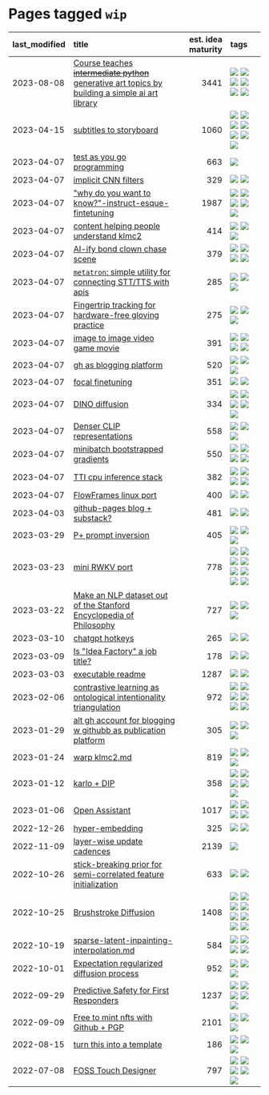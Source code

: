 # Pages tagged `wip`

|last_modified|title|est. idea maturity|tags
|:---|:---|---:|:---|
|2023-08-08|[Course teaches ~~intermediate python~~ generative art topics by building a simple ai art library](../Course_teaches_basic_python_by_building_a_simple_ai_art_library.md)|3441|[![](https://img.shields.io/badge/tag-curriculum-e9b626)](../tags/curriculum.md) [![](https://img.shields.io/badge/tag-education-deeba9)](../tags/education.md) [![](https://img.shields.io/badge/tag-from_issue-77485f)](../tags/from_issue.md) [![](https://img.shields.io/badge/tag-public_good-1614f8)](../tags/public_good.md) [![](https://img.shields.io/badge/tag-publication-48fb29)](../tags/publication.md) [![](https://img.shields.io/badge/tag-wip-c4fb38)](../tags/wip.md)|
|2023-04-15|[subtitles to storyboard](../subtitles-to-storyboard.md)|1060|[![](https://img.shields.io/badge/tag-accessibility-c4c41f)](../tags/accessibility.md) [![](https://img.shields.io/badge/tag-animation-ea1833)](../tags/animation.md) [![](https://img.shields.io/badge/tag-completed-3f9741)](../tags/completed.md) [![](https://img.shields.io/badge/tag-open_source-90446b)](../tags/open_source.md) [![](https://img.shields.io/badge/tag-prompting-35b163)](../tags/prompting.md) [![](https://img.shields.io/badge/tag-tooling-12f6d5)](../tags/tooling.md) [![](https://img.shields.io/badge/tag-wip-c4fb38)](../tags/wip.md)|
|2023-04-07|[test as you go programming](../adhd_test_as_you_go.md)|663|[![](https://img.shields.io/badge/tag-wip-c4fb38)](../tags/wip.md)|
|2023-04-07|[implicit CNN filters](../implicit-cnn-filters.md)|329|[![](https://img.shields.io/badge/tag-experimental-4db4d2)](../tags/experimental.md) [![](https://img.shields.io/badge/tag-wip-c4fb38)](../tags/wip.md)|
|2023-04-07|["why do you want to know?"-instruct-esque-fintetuning](../whydoyouwantoknow.md)|1987|[![](https://img.shields.io/badge/tag-aiethics-82f36e)](../tags/aiethics.md) [![](https://img.shields.io/badge/tag-alignment-e839f4)](../tags/alignment.md) [![](https://img.shields.io/badge/tag-dialogue-ac8815)](../tags/dialogue.md) [![](https://img.shields.io/badge/tag-models-b59164)](../tags/models.md) [![](https://img.shields.io/badge/tag-wip-c4fb38)](../tags/wip.md)|
|2023-04-07|[content helping people understand klmc2](../explaining_klmc2.md)|414|[![](https://img.shields.io/badge/tag-meta-a68128)](../tags/meta.md) [![](https://img.shields.io/badge/tag-tooling-12f6d5)](../tags/tooling.md) [![](https://img.shields.io/badge/tag-wip-c4fb38)](../tags/wip.md)|
|2023-04-07|[AI-ify bond clown chase scene](../bond_clown_chase_scene.md)|379|[![](https://img.shields.io/badge/tag-animation-ea1833)](../tags/animation.md) [![](https://img.shields.io/badge/tag-experimental-4db4d2)](../tags/experimental.md) [![](https://img.shields.io/badge/tag-foundation-32d44f)](../tags/foundation.md) [![](https://img.shields.io/badge/tag-wip-c4fb38)](../tags/wip.md)|
|2023-04-07|[`metatron`: simple utility for connecting STT/TTS with apis](../metatron.md)|285|[![](https://img.shields.io/badge/tag-accessibility-c4c41f)](../tags/accessibility.md) [![](https://img.shields.io/badge/tag-tooling-12f6d5)](../tags/tooling.md) [![](https://img.shields.io/badge/tag-wip-c4fb38)](../tags/wip.md)|
|2023-04-07|[Fingertrip tracking for hardware-free gloving practice](../fingertrip_tracking_for_hardware_free_gloveing_practice.md)|275|[![](https://img.shields.io/badge/tag-experimental-4db4d2)](../tags/experimental.md) [![](https://img.shields.io/badge/tag-tooling-12f6d5)](../tags/tooling.md) [![](https://img.shields.io/badge/tag-wip-c4fb38)](../tags/wip.md)|
|2023-04-07|[image to image video game movie](../img2img_video_game_movie.md)|391|[![](https://img.shields.io/badge/tag-animation-ea1833)](../tags/animation.md) [![](https://img.shields.io/badge/tag-prompting-35b163)](../tags/prompting.md) [![](https://img.shields.io/badge/tag-tooling-12f6d5)](../tags/tooling.md) [![](https://img.shields.io/badge/tag-wip-c4fb38)](../tags/wip.md)|
|2023-04-07|[gh as blogging platform](../gh_as_blogging_platform.md)|520|[![](https://img.shields.io/badge/tag-publication-48fb29)](../tags/publication.md) [![](https://img.shields.io/badge/tag-tooling-12f6d5)](../tags/tooling.md) [![](https://img.shields.io/badge/tag-wip-c4fb38)](../tags/wip.md)|
|2023-04-07|[focal finetuning](../focal_finetuning.md)|351|[![](https://img.shields.io/badge/tag-tooling-12f6d5)](../tags/tooling.md) [![](https://img.shields.io/badge/tag-wip-c4fb38)](../tags/wip.md)|
|2023-04-07|[DINO diffusion](../DINO-diffusion.md)|334|[![](https://img.shields.io/badge/tag-completed-3f9741)](../tags/completed.md) [![](https://img.shields.io/badge/tag-experimental-4db4d2)](../tags/experimental.md) [![](https://img.shields.io/badge/tag-nerf-22d494)](../tags/nerf.md) [![](https://img.shields.io/badge/tag-tooling-12f6d5)](../tags/tooling.md) [![](https://img.shields.io/badge/tag-wip-c4fb38)](../tags/wip.md)|
|2023-04-07|[Denser CLIP representations](../denser-CLIP.md)|558|[![](https://img.shields.io/badge/tag-experimental-4db4d2)](../tags/experimental.md) [![](https://img.shields.io/badge/tag-tooling-12f6d5)](../tags/tooling.md) [![](https://img.shields.io/badge/tag-wip-c4fb38)](../tags/wip.md)|
|2023-04-07|[minibatch bootstrapped gradients](../minibatch-bootstrapped-gradients.md)|550|[![](https://img.shields.io/badge/tag-experimental-4db4d2)](../tags/experimental.md) [![](https://img.shields.io/badge/tag-optimization-dad82b)](../tags/optimization.md) [![](https://img.shields.io/badge/tag-training-b5ec2c)](../tags/training.md) [![](https://img.shields.io/badge/tag-wip-c4fb38)](../tags/wip.md)|
|2023-04-07|[TTI cpu inference stack](../TTI-cpu-inference-stack.md)|382|[![](https://img.shields.io/badge/tag-accessibility-c4c41f)](../tags/accessibility.md) [![](https://img.shields.io/badge/tag-stability-b7fb0)](../tags/stability.md) [![](https://img.shields.io/badge/tag-tooling-12f6d5)](../tags/tooling.md) [![](https://img.shields.io/badge/tag-wip-c4fb38)](../tags/wip.md)|
|2023-04-07|[FlowFrames linux port](../flowframes-linux-port.md)|400|[![](https://img.shields.io/badge/tag-tooling-12f6d5)](../tags/tooling.md) [![](https://img.shields.io/badge/tag-wip-c4fb38)](../tags/wip.md)|
|2023-04-03|[github-pages blog + substack?](../gh-pages-blog-plus-substack.md)|481|[![](https://img.shields.io/badge/tag-tooling-12f6d5)](../tags/tooling.md) [![](https://img.shields.io/badge/tag-wip-c4fb38)](../tags/wip.md)|
|2023-03-29|[P+ prompt inversion](../p_plus_inversion.md)|405|[![](https://img.shields.io/badge/tag-prompting-35b163)](../tags/prompting.md) [![](https://img.shields.io/badge/tag-tooling-12f6d5)](../tags/tooling.md) [![](https://img.shields.io/badge/tag-wip-c4fb38)](../tags/wip.md)|
|2023-03-23|[mini RWKV port](../rust_rwkv.md)|778|[![](https://img.shields.io/badge/tag-RNN-1eefac)](../tags/RNN.md) [![](https://img.shields.io/badge/tag-completed-3f9741)](../tags/completed.md) [![](https://img.shields.io/badge/tag-experimental-4db4d2)](../tags/experimental.md) [![](https://img.shields.io/badge/tag-ggml-c6963e)](../tags/ggml.md) [![](https://img.shields.io/badge/tag-mobilenet-6013c8)](../tags/mobilenet.md) [![](https://img.shields.io/badge/tag-model_compression-e3be61)](../tags/model_compression.md) [![](https://img.shields.io/badge/tag-tooling-12f6d5)](../tags/tooling.md) [![](https://img.shields.io/badge/tag-wip-c4fb38)](../tags/wip.md)|
|2023-03-22|[Make an NLP dataset out of the Stanford Encyclopedia of Philosophy](../sep_dataset.md)|727|[![](https://img.shields.io/badge/tag-dataset-9c3a4a)](../tags/dataset.md) [![](https://img.shields.io/badge/tag-publication-48fb29)](../tags/publication.md) [![](https://img.shields.io/badge/tag-wip-c4fb38)](../tags/wip.md)|
|2023-03-10|[chatgpt hotkeys](../chatgpt_hotkeys.md)|265|[![](https://img.shields.io/badge/tag-tooling-12f6d5)](../tags/tooling.md) [![](https://img.shields.io/badge/tag-wip-c4fb38)](../tags/wip.md)|
|2023-03-09|[Is "Idea Factory" a job title?](../idea_factory.md)|178|[![](https://img.shields.io/badge/tag-meta-a68128)](../tags/meta.md) [![](https://img.shields.io/badge/tag-wip-c4fb38)](../tags/wip.md)|
|2023-03-03|[executable readme](../executable_readme.md)|1287|[![](https://img.shields.io/badge/tag-tooling-12f6d5)](../tags/tooling.md) [![](https://img.shields.io/badge/tag-wip-c4fb38)](../tags/wip.md)|
|2023-02-06|[contrastive learning as ontological intentionality triangulation](../contrastive_learning_as_ontological_intentionality_triangulation.md)|972|[![](https://img.shields.io/badge/tag-meta-a68128)](../tags/meta.md) [![](https://img.shields.io/badge/tag-philosophy-683f3)](../tags/philosophy.md) [![](https://img.shields.io/badge/tag-semiotics-606780)](../tags/semiotics.md) [![](https://img.shields.io/badge/tag-synesthesia-9a9fc4)](../tags/synesthesia.md) [![](https://img.shields.io/badge/tag-theory-82f6b0)](../tags/theory.md) [![](https://img.shields.io/badge/tag-wip-c4fb38)](../tags/wip.md)|
|2023-01-29|[alt gh account for blogging w githubb as publication platform](../alt_gh_account_for_blogging.md)|305|[![](https://img.shields.io/badge/tag-MILESTONE_POC-957448)](../tags/MILESTONE_POC.md) [![](https://img.shields.io/badge/tag-publication-48fb29)](../tags/publication.md) [![](https://img.shields.io/badge/tag-wip-c4fb38)](../tags/wip.md)|
|2023-01-24|[warp klmc2.md](../warp_klmc2.md)|819|[![](https://img.shields.io/badge/tag-animation-ea1833)](../tags/animation.md) [![](https://img.shields.io/badge/tag-tooling-12f6d5)](../tags/tooling.md) [![](https://img.shields.io/badge/tag-wip-c4fb38)](../tags/wip.md)|
|2023-01-12|[karlo + DIP](../karlo-dip.md)|358|[![](https://img.shields.io/badge/tag-deepimageprior-7a169c)](../tags/deepimageprior.md) [![](https://img.shields.io/badge/tag-experimental-4db4d2)](../tags/experimental.md) [![](https://img.shields.io/badge/tag-image_generation-1043a5)](../tags/image_generation.md) [![](https://img.shields.io/badge/tag-prior-254eb)](../tags/prior.md) [![](https://img.shields.io/badge/tag-wip-c4fb38)](../tags/wip.md)|
|2023-01-06|[Open Assistant](../open-assistant.md)|1017|[![](https://img.shields.io/badge/tag-accessibility-c4c41f)](../tags/accessibility.md) [![](https://img.shields.io/badge/tag-publicgood-b4243e)](../tags/publicgood.md) [![](https://img.shields.io/badge/tag-stability-b7fb0)](../tags/stability.md) [![](https://img.shields.io/badge/tag-wip-c4fb38)](../tags/wip.md)|
|2022-12-26|[hyper-embedding](../hyperembedding.md)|325|[![](https://img.shields.io/badge/tag-experimental-4db4d2)](../tags/experimental.md) [![](https://img.shields.io/badge/tag-wip-c4fb38)](../tags/wip.md)|
|2022-11-09|[layer-wise update cadences](../layer-wise-update-cadences.md)|2139|[![](https://img.shields.io/badge/tag-wip-c4fb38)](../tags/wip.md)|
|2022-10-26|[stick-breaking prior for semi-correlated feature initialization](../stickbreaking-init.md)|633|[![](https://img.shields.io/badge/tag-experimental-4db4d2)](../tags/experimental.md) [![](https://img.shields.io/badge/tag-wip-c4fb38)](../tags/wip.md)|
|2022-10-25|[Brushstroke Diffusion](../brushstroke-diffusion.md)|1408|[![](https://img.shields.io/badge/tag-artisticstyletransfer-49fd1a)](../tags/artisticstyletransfer.md) [![](https://img.shields.io/badge/tag-creativity-6edb5)](../tags/creativity.md) [![](https://img.shields.io/badge/tag-deepgenerativemodeling-f1c85)](../tags/deepgenerativemodeling.md) [![](https://img.shields.io/badge/tag-experimental-4db4d2)](../tags/experimental.md) [![](https://img.shields.io/badge/tag-image_processing-1ee399)](../tags/image_processing.md) [![](https://img.shields.io/badge/tag-modeltraining-2229ca)](../tags/modeltraining.md) [![](https://img.shields.io/badge/tag-painting-3b815)](../tags/painting.md) [![](https://img.shields.io/badge/tag-wip-c4fb38)](../tags/wip.md)|
|2022-10-19|[sparse-latent-inpainting-interpolation.md](../sparse-latent-inpainting-interpolation.md)|584|[![](https://img.shields.io/badge/tag-animation-ea1833)](../tags/animation.md) [![](https://img.shields.io/badge/tag-prompting-35b163)](../tags/prompting.md) [![](https://img.shields.io/badge/tag-tooling-12f6d5)](../tags/tooling.md) [![](https://img.shields.io/badge/tag-wip-c4fb38)](../tags/wip.md)|
|2022-10-01|[Expectation regularized diffusion process](../expectation-regularized-diffusion.md)|952|[![](https://img.shields.io/badge/tag-experimental-4db4d2)](../tags/experimental.md) [![](https://img.shields.io/badge/tag-stability-b7fb0)](../tags/stability.md) [![](https://img.shields.io/badge/tag-wip-c4fb38)](../tags/wip.md)|
|2022-09-29|[Predictive Safety for First Responders](../safety-officer.md)|1237|[![](https://img.shields.io/badge/tag-completed-3f9741)](../tags/completed.md) [![](https://img.shields.io/badge/tag-dataset-9c3a4a)](../tags/dataset.md) [![](https://img.shields.io/badge/tag-publication-48fb29)](../tags/publication.md) [![](https://img.shields.io/badge/tag-publicgood-b4243e)](../tags/publicgood.md) [![](https://img.shields.io/badge/tag-wip-c4fb38)](../tags/wip.md)|
|2022-09-09|[Free to mint nfts with Github + PGP](../free-to-mint-nfts_git_plus_pgp.md)|2101|[![](https://img.shields.io/badge/tag-publicgood-b4243e)](../tags/publicgood.md) [![](https://img.shields.io/badge/tag-tooling-12f6d5)](../tags/tooling.md) [![](https://img.shields.io/badge/tag-wip-c4fb38)](../tags/wip.md)|
|2022-08-15|[turn this into a template](../benchwarmers-template.md)|186|[![](https://img.shields.io/badge/tag-meta-a68128)](../tags/meta.md) [![](https://img.shields.io/badge/tag-tooling-12f6d5)](../tags/tooling.md) [![](https://img.shields.io/badge/tag-wip-c4fb38)](../tags/wip.md)|
|2022-07-08|[FOSS Touch Designer](../FOSS_touch_designer.md)|797|[![](https://img.shields.io/badge/tag-alignment-e839f4)](../tags/alignment.md) [![](https://img.shields.io/badge/tag-animation-ea1833)](../tags/animation.md) [![](https://img.shields.io/badge/tag-publicgood-b4243e)](../tags/publicgood.md) [![](https://img.shields.io/badge/tag-tooling-12f6d5)](../tags/tooling.md) [![](https://img.shields.io/badge/tag-wip-c4fb38)](../tags/wip.md)|